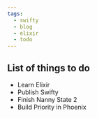 ```yaml
---
tags:
  - swifty
  - blog
  - elixir
  - todo
---
```


## List of things to do

* Learn Elixir
* Publish Swifty
* Finish Nanny State 2
* Build Priority in Phoenix
